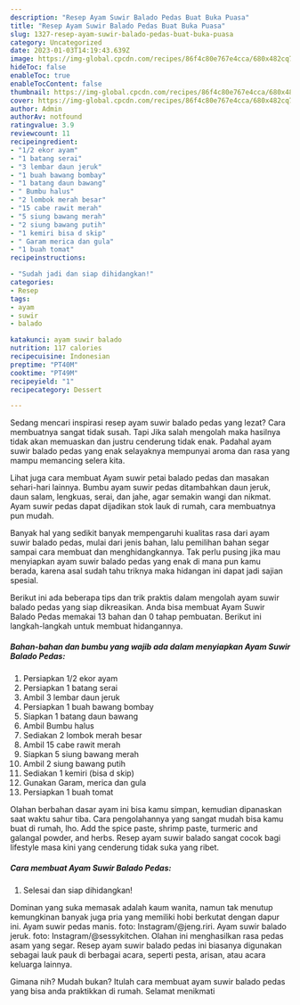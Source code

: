 ```yaml
---
description: "Resep Ayam Suwir Balado Pedas Buat Buka Puasa"
title: "Resep Ayam Suwir Balado Pedas Buat Buka Puasa"
slug: 1327-resep-ayam-suwir-balado-pedas-buat-buka-puasa
category: Uncategorized
date: 2023-01-03T14:19:43.639Z
image: https://img-global.cpcdn.com/recipes/86f4c80e767e4cca/680x482cq70/ayam-suwir-balado-pedas-foto-resep-utama.jpg
hideToc: false
enableToc: true
enableTocContent: false
thumbnail: https://img-global.cpcdn.com/recipes/86f4c80e767e4cca/680x482cq70/ayam-suwir-balado-pedas-foto-resep-utama.jpg
cover: https://img-global.cpcdn.com/recipes/86f4c80e767e4cca/680x482cq70/ayam-suwir-balado-pedas-foto-resep-utama.jpg
author: Admin
authorAv: notfound
ratingvalue: 3.9
reviewcount: 11
recipeingredient:
- "1/2 ekor ayam"
- "1 batang serai"
- "3 lembar daun jeruk"
- "1 buah bawang bombay"
- "1 batang daun bawang"
- " Bumbu halus"
- "2 lombok merah besar"
- "15 cabe rawit merah"
- "5 siung bawang merah"
- "2 siung bawang putih"
- "1 kemiri bisa d skip"
- " Garam merica dan gula"
- "1 buah tomat"
recipeinstructions:

- "Sudah jadi dan siap dihidangkan!"
categories:
- Resep
tags:
- ayam
- suwir
- balado

katakunci: ayam suwir balado 
nutrition: 117 calories
recipecuisine: Indonesian
preptime: "PT40M"
cooktime: "PT49M"
recipeyield: "1"
recipecategory: Dessert

---
```



Sedang mencari inspirasi resep ayam suwir balado pedas yang lezat? Cara membuatnya sangat tidak susah. Tapi Jika salah mengolah maka hasilnya tidak akan memuaskan dan justru cenderung tidak enak. Padahal ayam suwir balado pedas yang enak selayaknya mempunyai aroma dan rasa yang mampu memancing selera kita.


Lihat juga cara membuat Ayam suwir petai balado pedas dan masakan sehari-hari lainnya. Bumbu ayam suwir pedas ditambahkan daun jeruk, daun salam, lengkuas, serai, dan jahe, agar semakin wangi dan nikmat. Ayam suwir pedas dapat dijadikan stok lauk di rumah, cara membuatnya pun mudah.

Banyak hal yang sedikit banyak mempengaruhi kualitas rasa dari ayam suwir balado pedas, mulai dari jenis bahan, lalu pemilihan bahan segar sampai cara membuat dan menghidangkannya. Tak perlu pusing jika mau menyiapkan ayam suwir balado pedas yang enak di mana pun kamu berada, karena asal sudah tahu triknya maka hidangan ini dapat jadi sajian spesial.


Berikut ini ada beberapa tips dan trik praktis dalam mengolah ayam suwir balado pedas yang siap dikreasikan. Anda bisa membuat Ayam Suwir Balado Pedas memakai 13 bahan dan 0 tahap pembuatan. Berikut ini langkah-langkah untuk membuat hidangannya.

<!--inarticleads1-->

##### Bahan-bahan dan bumbu yang wajib ada dalam menyiapkan Ayam Suwir Balado Pedas:

1. Persiapkan 1/2 ekor ayam
1. Persiapkan 1 batang serai
1. Ambil 3 lembar daun jeruk
1. Persiapkan 1 buah bawang bombay
1. Siapkan 1 batang daun bawang
1. Ambil  Bumbu halus
1. Sediakan 2 lombok merah besar
1. Ambil 15 cabe rawit merah
1. Siapkan 5 siung bawang merah
1. Ambil 2 siung bawang putih
1. Sediakan 1 kemiri (bisa d skip)
1. Gunakan  Garam, merica dan gula
1. Persiapkan 1 buah tomat


Olahan berbahan dasar ayam ini bisa kamu simpan, kemudian dipanaskan saat waktu sahur tiba. Cara pengolahannya yang sangat mudah bisa kamu buat di rumah, lho. Add the spice paste, shrimp paste, turmeric and galangal powder, and herbs. Resep ayam suwir balado sangat cocok bagi lifestyle masa kini yang cenderung tidak suka yang ribet. 

<!--inarticleads2-->

##### Cara membuat Ayam Suwir Balado Pedas:


1. Selesai dan siap dihidangkan!

Dominan yang suka memasak adalah kaum wanita, namun tak menutup kemungkinan banyak juga pria yang memiliki hobi berkutat dengan dapur ini. Ayam suwir pedas manis. foto: Instagram/@jeng.riri. Ayam suwir balado jeruk. foto: Instagram/@sessykitchen. Olahan ini menghasilkan rasa pedas asam yang segar. Resep ayam suwir balado pedas ini biasanya digunakan sebagai lauk pauk di berbagai acara, seperti pesta, arisan, atau acara keluarga lainnya. 

Gimana nih? Mudah bukan? Itulah cara membuat ayam suwir balado pedas yang bisa anda praktikkan di rumah. Selamat menikmati
